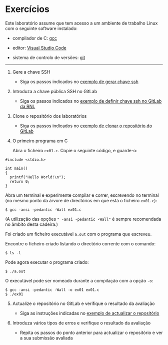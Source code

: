 # Exercícios

Este laboratório assume que tem acesso a um ambiente de trabalho Linux com o seguinte software instalado:

- compilador de C: [gcc](https://en.wikipedia.org/wiki/GNU_Compiler_Collection)

- editor: [Visual Studio Code](https://code.visualstudio.com/)

- sistema de controlo de versões: [git](https://en.wikipedia.org/wiki/Git)

***

1. Gere a chave SSH
    -  Siga os passos indicados no [exemplo de gerar chave ssh](https://gitlab.rnl.tecnico.ulisboa.pt/iaed-23/iaed-23/-/tree/master/docs/generate_key.pdf)

2. Introduza a chave pública SSH no GitLab
    -  Siga os passos indicados no [exemplo de definir chave ssh no GitLab da RNL](https://gitlab.rnl.tecnico.ulisboa.pt/iaed-23/iaed-23/-/tree/master/docs/define_key.pdf)

3. Clone o repositório dos laboratórios
    -  Siga os passos indicados no [exemplo de clonar o repositório do GitLab](https://gitlab.rnl.tecnico.ulisboa.pt/iaed-23/iaed-23/-/tree/master/docs/clone_repo.pdf)


4. O primeiro programa em C

    Abra o ficheiro `ex01.c`. Copie o seguinte código, e guarde-o:

```
#include <stdio.h>

int main()
{
  printf("Hello World!\n");
  return 0;
}
```

Abra um terminal e experimente compilar e correr, escrevendo no terminal (no mesmo ponto da árvore de directórios em que está o ficheiro `ex01.c`):
```
$ gcc -ansi -pedantic -Wall ex01.c
```
(A utilização das opções `" -ansi -pedantic -Wall"` é sempre recomendada no âmbito desta cadeira.)

Foi criado um ficheiro executável `a.out` com o programa que escreveu.

Encontre o ficheiro criado listando o directório corrente com o comando:
```
$ ls -l
```
Pode agora executar o programa criado:
```
$ ./a.out
```
O executável pode ser nomeado durante a compilação com a opção `-o`:
```
$ gcc -ansi -pedantic -Wall -o ex01 ex01.c
$ ./ex01
```

5. Actualize o repositório no GitLab e verifique o resultado da avaliação
    -  Siga as instruções indicadas no [exemplo de actualizar o repositório](https://gitlab.rnl.tecnico.ulisboa.pt/iaed-23/iaed-23/-/tree/master/docs/update_repo.pdf)

6. Introduza vários tipos de erros e verifique o resultado da avaliação
    - Repita os passos do ponto anterior para actualizar o repositório e ver a sua submissão avaliada
